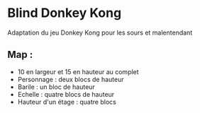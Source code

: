 # Blind Donkey Kong
Adaptation du jeu Donkey Kong pour les sours et malentendant

## Map :

- 10 en largeur et 15 en hauteur au complet
- Personnage : deux blocs de hauteur
- Barile : un bloc de hauteur
- Echelle : quatre blocs de hauteur
- Hauteur d'un étage : quatre blocs

##